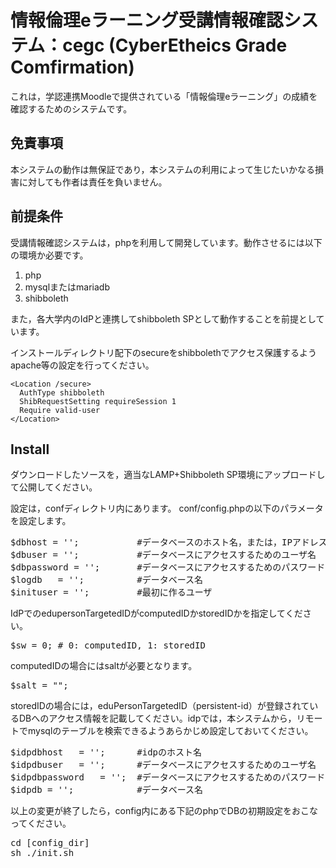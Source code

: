 # 情報倫理eラーニング受講情報確認システム：cegc (CyberEtheics Grade Comfirmation)
これは，学認連携Moodleで提供されている「情報倫理eラーニング」の成績を確認するためのシステムです。

## 免責事項
本システムの動作は無保証であり，本システムの利用によって生じたいかなる損害に対しても作者は責任を負いません。

## 前提条件
受講情報確認システムは，phpを利用して開発しています。動作させるには以下の環境か必要です。

1. php
2. mysqlまたはmariadb
3. shibboleth

また，各大学内のIdPと連携してshibboleth SPとして動作することを前提としています。

インストールディレクトリ配下のsecureをshibbolethでアクセス保護するようapache等の設定を行ってください。

```
<Location /secure>
  AuthType shibboleth
  ShibRequestSetting requireSession 1
  Require valid-user
</Location>
```


## Install

ダウンロードしたソースを，適当なLAMP+Shibboleth SP環境にアップロードして公開してください。

設定は，confディレクトリ内にあります。
conf/config.phpの以下のパラメータを設定します。
<pre>
$dbhost = '';           #データベースのホスト名，または，IPアドレス
$dbuser = '';           #データベースにアクセスするためのユーザ名
$dbpassword = '';       #データベースにアクセスするためのパスワード
$logdb   = '';          #データベース名
$inituser = '';         #最初に作るユーザ
</pre>

IdPでのedupersonTargetedIDがcomputedIDかstoredIDかを指定してください。
<pre>
$sw = 0; # 0: computedID, 1: storedID
</pre>
computedIDの場合にはsaltが必要となります。
<pre>
$salt = "";
</pre>

storedIDの場合には，eduPersonTargetedID（persistent-id）が登録されているDBへのアクセス情報を記載してください。idpでは，本システムから，リモートでmysqlのテーブルを検索できるようあらかじめ設定しておいてください。
<pre>
$idpdbhost   = '';      #idpのホスト名
$idpdbuser   = '';      #データベースにアクセスするためのユーザ名
$idpdbpassword   = '';  #データベースにアクセスするためのパスワード
$idpdb = '';            #データベース名
</pre>

以上の変更が終了したら，config内にある下記のphpでDBの初期設定をおこなってください。
<pre>
cd [config_dir]
sh ./init.sh
</pre>

